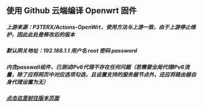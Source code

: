 ## 使用 Github 云端编译 Openwrt 固件
##### 上游来源：P3TERX/Actions-OpenWrt，使用方法与上游一致，由于上游停止维护，因此此处是修改后的版本
##### 默认网关地址：192.168.1.1 用户名 root 密码 password
##### 内含passwall组件，已测试IPv6代理不存在任何问题（若需要全局代理IPv6流量，除了应将网页中对应选项勾选，且设置支持的服务器节点外，还应将路由器自身代理设置为无）
#####  [点击这里前往版本页面](https://github.com/mdaylight/actions-openwrt-x86/releases)
